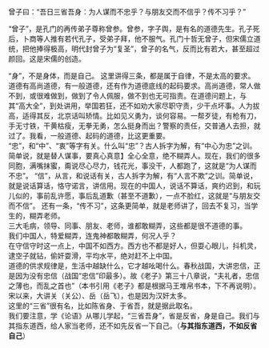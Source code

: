 曾子曰：“吾日三省吾身：为人谋而不忠乎？与朋友交而不信乎？传不习乎？”

“曾子”，是孔门的再传弟子尊称曾参。曾参，字子舆，是有名的道德先生。孔子死后，卜商等人推有若代孔子，受弟子拜，他不服气。孔门十哲无曾子，但宋儒立道统，把他捧得极高，明代封曾子为“复圣”，曾子的名气，反而比有若大，甚至超过颜回。这是宋儒的创造。

“身”，不是身体，而是自己。 
这里讲得三条，都是属于自律，不是太高的要求。道德有高尚道德，有一般道德，还有作为道德底线的起码要求。高尚道德，常人做不到，或很难做到，做到了令人佩服，做不到也无可指责。在道德问题上，与其“高大全”，到处讲用，举国若狂，还不如劝大家尽职守责，少干点坏事。人为拔高，适得其反，北京话叫矫情。比如见义勇为，谈何容易。一帮歹徒，有枪有刀，手无寸铁，干黄枯瘦，无拳无勇，怎么挺身而出？警察的责任，交普通人去担，就过了。我看，一般道德、起码的道德，比这更重要。  
“忠”，和“中”、“衷”等字有关。什么叫“忠”？古人拆字为解，有“中心为忠”之训。简单说，就是替人谋事，要真心真意】全心全意，绝不糊弄人。现在，我们的很多同胞，满嘴抹蜜，甭说尽心尽力，钱花光，事没干，人都跑了，这就是“为人谋而不忠”。 
“信”，从言，和说话有关，古人拆字为解，有“人言不欺”之训。简单说，就是说话算话，恪守诺言，讲信用。现在的中国人，说话不算话，爽约迟到，和玩儿似的，事前乱许愿，事后乱道歉（甚至不道歉），一点不脸红，这就是“与朋友交而不信”。 
还有一条，“传不习”，这条更简单，就是老师讲了，回去不复习，当学生的，糊弄老师。  
三大毛病，领导、同事、朋友、老师，谁都敢糊弄，这些都是很不道德的事。  
我们中国人，特爱糊弄，连鬼神都敢糊弄，何况人乎？  
在守信守时这一点上，中国不如西方。西方也不都是好人，但耍心眼儿，抖机灵，逮空子就钻，偷奸耍滑，平均水平，绝对赶不上中国。  
道德的供求规律是，生活中越缺什么，它才越吆喝什么。春秋战国，大讲忠信，正是因为没有忠信（战国“忠信”印最多）。故《老子》第三十八章说，“夫礼者，忠信之薄也，而乱之首也”（本书引用《老子》都是根据马王堆帛书本，下不再说明）。宋以来，大讲关（关公）、岳（岳飞），也是因为汉奸太多。  
这里的“三省”很有名，比如陈省身、于省吾，就是据此取名。  
我们要注意，学《论语》从哪儿学起，“三省吾身”，省是反省，身是自己。我们与其指东道西，给人家当老师，还不如先反省一下自己。（**与其指东道西，不如反省自己**）
